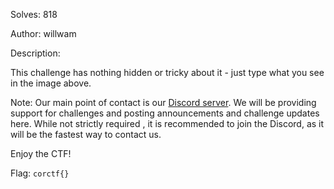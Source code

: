 Solves: 818

Author: willwam

Description:

This challenge has nothing hidden or tricky about it - just type what you see in the image above.

Note: Our main point of contact is our [Discord server](https://discord.com/invite/4e8zemZe3y). We will be providing support for challenges and posting announcements and challenge updates here.
While not strictly required , it is recommended to join the Discord, as it will be the fastest way to contact us.

Enjoy the CTF!

Flag: `corctf{}`
